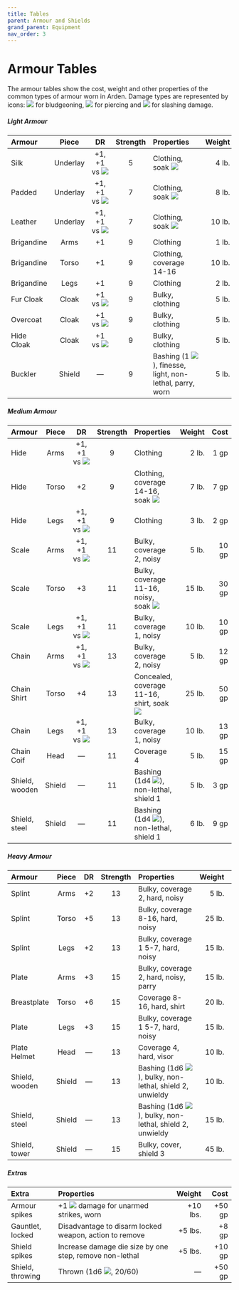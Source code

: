 ```yaml
---
title: Tables
parent: Armour and Shields
grand_parent: Equipment
nav_order: 3
---
```


# Armour Tables
The armour tables show the cost, weight and other properties of the common types of armour worn in Arden. Damage types are represented by icons: <img src="https://img.icons8.com/ios-glyphs/12/FFFFFF/thor-hammer.png"> for bludgeoning, <img src="https://img.icons8.com/ios-filled/12/FFFFFF/archer.png"> for piercing and <img src="https://img.icons8.com/ios-filled/12/FFFFFF/sword.png"> for slashing damage.

##### Light Armour

| Armour | Piece | DR | Strength | Properties | Weight | Cost |
|:-------|:-----:|:--:|:--------:|:-----------|-------:|-----:|
| Silk | Underlay | +1, +1 vs&nbsp;<img src="https://img.icons8.com/ios-filled/12/FFFFFF/archer.png"> | 5 | Clothing, soak&nbsp;<img src="https://img.icons8.com/ios-filled/12/FFFFFF/archer.png"> | 4 lb. | 30 gp |
| Padded | Underlay | +1, +1 vs&nbsp;<img src="https://img.icons8.com/ios-glyphs/12/FFFFFF/thor-hammer.png"> | 7 | Clothing, soak&nbsp;<img src="https://img.icons8.com/ios-glyphs/12/FFFFFF/thor-hammer.png"> | 8 lb. | 5 gp |
| Leather | Underlay | +1, +1 vs&nbsp;<img src="https://img.icons8.com/ios-filled/12/FFFFFF/sword.png"> | 7 | Clothing, soak&nbsp;<img src="https://img.icons8.com/ios-filled/12/FFFFFF/sword.png"> | 10 lb. | 10 gp |
| Brigandine | Arms | +1 | 9 | Clothing | 1 lb. | 5 gp |
| Brigandine | Torso | +1 | 9 | Clothing, coverage 14-16 | 10 lb. | 15 gp |
| Brigandine | Legs | +1 | 9 | Clothing | 2 lb. | 5 gp |
| Fur Cloak | Cloak | +1 vs&nbsp;<img src="https://img.icons8.com/ios-glyphs/12/FFFFFF/thor-hammer.png"> | 9 | Bulky, clothing | 5 lb. | 5 gp |
| Overcoat | Cloak | +1 vs&nbsp;<img src="https://img.icons8.com/ios-filled/12/FFFFFF/archer.png"> | 9 | Bulky, clothing | 5 lb. | 5 gp |
| Hide Cloak | Cloak | +1 vs&nbsp;<img src="https://img.icons8.com/ios-filled/12/FFFFFF/sword.png"> | 9 | Bulky, clothing | 5 lb. | 5 gp |
| Buckler | Shield | — | 9 | Bashing&nbsp;(1&nbsp;<img src="https://img.icons8.com/ios-glyphs/12/FFFFFF/thor-hammer.png">), finesse, light, non-lethal, parry, worn | 5 lb. | 5 gp |

##### Medium Armour

| Armour | Piece | DR | Strength | Properties | Weight | Cost |
|:-------|:-----:|:--:|:--------:|:-----------|-------:|-----:|
| Hide | Arms | +1, +1 vs&nbsp;<img src="https://img.icons8.com/ios-glyphs/12/FFFFFF/thor-hammer.png"> | 9 | Clothing | 2 lb. | 1 gp |
| Hide | Torso | +2 | 9 | Clothing, coverage 14-16, soak&nbsp;<img src="https://img.icons8.com/ios-glyphs/12/FFFFFF/thor-hammer.png"> | 7 lb. | 7 gp |
| Hide | Legs | +1, +1 vs&nbsp;<img src="https://img.icons8.com/ios-glyphs/12/FFFFFF/thor-hammer.png"> | 9 | Clothing | 3 lb. | 2 gp |
| Scale | Arms | +1, +1 vs&nbsp;<img src="https://img.icons8.com/ios-filled/12/FFFFFF/archer.png"> | 11 | Bulky, coverage 2, noisy | 5 lb. | 10 gp |
| Scale | Torso | +3 | 11 | Bulky, coverage 11-16, noisy, soak&nbsp;<img src="https://img.icons8.com/ios-filled/12/FFFFFF/archer.png"> | 15 lb. | 30 gp |
| Scale | Legs | +1, +1 vs&nbsp;<img src="https://img.icons8.com/ios-filled/12/FFFFFF/archer.png"> | 11 | Bulky, coverage 1, noisy | 10 lb. | 10 gp |
| Chain | Arms | +1, +1 vs&nbsp;<img src="https://img.icons8.com/ios-filled/12/FFFFFF/sword.png"> | 13 | Bulky, coverage 2, noisy | 5 lb. | 12 gp |
| Chain Shirt | Torso | +4 | 13 | Concealed, coverage 11-16, shirt, soak&nbsp;<img src="https://img.icons8.com/ios-filled/12/FFFFFF/sword.png"> | 25 lb. | 50 gp |
| Chain | Legs | +1, +1 vs&nbsp;<img src="https://img.icons8.com/ios-filled/12/FFFFFF/sword.png"> | 13 | Bulky, coverage 1, noisy | 10 lb. | 13 gp |
| Chain Coif | Head | — | 11 | Coverage 4 | 5 lb. | 15 gp |
| Shield, wooden | Shield | — | 11 | Bashing (1d4&nbsp;<img src="https://img.icons8.com/ios-glyphs/12/FFFFFF/thor-hammer.png">), non-lethal, shield 1 | 5 lb. | 3 gp |
| Shield, steel | Shield | — | 11 | Bashing (1d4&nbsp;<img src="https://img.icons8.com/ios-glyphs/12/FFFFFF/thor-hammer.png">), non-lethal, shield 1 | 6 lb. | 9 gp |

##### Heavy Armour

| Armour | Piece | DR | Strength | Properties | Weight | Cost |
|:-------|:-----:|:--:|:--------:|:-----------|-------:|-----:|
| Splint | Arms | +2 | 13 | Bulky, coverage 2, hard, noisy | 5 lb. | 50 gp |
| Splint | Torso | +5 | 13 | Bulky, coverage 8-16, hard, noisy | 25 lb. | 100 gp |
| Splint | Legs | +2 | 13 | Bulky, coverage 1 5-7, hard, noisy | 15 lb. | 50 gp |
| Plate | Arms | +3 | 15 | Bulky, coverage 2, hard, noisy, parry | 15 lb. | 375 gp |
| Breastplate | Torso | +6 | 15 | Coverage 8-16, hard, shirt | 20 lb. | 200 gp |
| Plate | Legs | +3 | 15 | Bulky, coverage 1 5-7, hard, noisy | 15 lb. | 925 gp |
| Plate Helmet | Head | — | 13 | Coverage 4, hard, visor | 10 lb. | 45 gp |
| Shield, wooden | Shield | — | 13 | Bashing&nbsp;(1d6&nbsp;<img src="https://img.icons8.com/ios-glyphs/12/FFFFFF/thor-hammer.png">), bulky, non-lethal, shield 2, unwieldy | 10 lb. | 7 gp |
| Shield, steel | Shield | — | 13 | Bashing&nbsp;(1d6&nbsp;<img src="https://img.icons8.com/ios-glyphs/12/FFFFFF/thor-hammer.png">), bulky, non-lethal, shield 2, unwieldy | 15 lb. | 20 gp |
| Shield, tower | Shield | — | 15 | Bulky, cover, shield 3 | 45 lb. | 30 gp |

##### Extras

| Extra | Properties | Weight | Cost |
|:------|:-----------|-------:|-----:|
| Armour spikes | +1&nbsp;<img src="https://img.icons8.com/ios-filled/12/FFFFFF/archer.png"> damage for unarmed strikes, worn | +10 lbs. | +50 gp |
| Gauntlet, locked | Disadvantage to disarm locked weapon, action to remove | +5 lbs. | +8 gp |
| Shield spikes | Increase damage die size by one step, remove non-lethal | +5 lbs. | +10 gp |
| Shield, throwing | Thrown&nbsp;(1d6&nbsp;<img src="https://img.icons8.com/ios-glyphs/12/FFFFFF/thor-hammer.png">, 20/60) | — | +50 gp |
